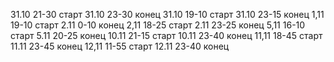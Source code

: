 31.10 21-30 старт
31.10 23-30 конец
31.10 19-10 старт
31.10 23-15 конец
1,11 19-10 старт
2.11 0-10 конец
2,11 18-25 старт
2.11 23-25 конец
5,11 16-10 старт
5.11 20-25 конец
10.11 21-15 старт
10.11 23-40 конец
11,11 18-45 старт
11.11 23-45 конец
12,11 11-55 старт
12.11 23-40 конец
